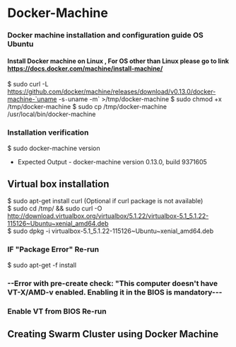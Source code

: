 # Docker-Machine
### Docker machine installation and configuration guide OS Ubuntu

#### Install Docker machine on Linux , For OS other than Linux please go to link https://docs.docker.com/machine/install-machine/

$ sudo curl -L https://github.com/docker/machine/releases/download/v0.13.0/docker-machine-`uname -s`-`uname -m` >/tmp/docker-machine
$ sudo chmod +x /tmp/docker-machine 
$ sudo cp /tmp/docker-machine /usr/local/bin/docker-machine

### Installation verification 

$ sudo docker-machine version
- Expected Output - docker-machine version 0.13.0, build 9371605

## Virtual box installation 

$ sudo apt-get install curl (Optional if curl package is not available) <br />
$ sudo cd /tmp/ && sudo curl -O http://download.virtualbox.org/virtualbox/5.1.22/virtualbox-5.1_5.1.22-115126~Ubuntu~xenial_amd64.deb <br />
$ sudo dpkg -i virtualbox-5.1_5.1.22-115126~Ubuntu~xenial_amd64.deb <br />

### IF "Package Error" Re-run 
$ sudo apt-get -f install

### --Error with pre-create check: "This computer doesn't have VT-X/AMD-v enabled. Enabling it in the BIOS is mandatory---
### Enable VT from BIOS Re-run 

## Creating Swarm Cluster using Docker Machine

